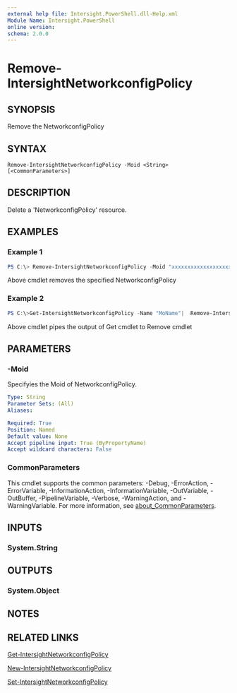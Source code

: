 ```yaml
---
external help file: Intersight.PowerShell.dll-Help.xml
Module Name: Intersight.PowerShell
online version:
schema: 2.0.0
---
```


# Remove-IntersightNetworkconfigPolicy

## SYNOPSIS
Remove the NetworkconfigPolicy

## SYNTAX

```
Remove-IntersightNetworkconfigPolicy -Moid <String> [<CommonParameters>]
```

## DESCRIPTION
Delete a &apos;NetworkconfigPolicy&apos; resource.

## EXAMPLES

### Example 1
```powershell
PS C:\> Remove-IntersightNetworkconfigPolicy -Moid "xxxxxxxxxxxxxxxxxxxxxxxxxxx"
```
Above cmdlet removes the specified NetworkconfigPolicy 

### Example 2
```powershell
PS C:\>Get-IntersightNetworkconfigPolicy -Name "MoName"|  Remove-IntersightNetworkconfigPolicy
```
Above cmdlet pipes the output of Get cmdlet to Remove cmdlet

## PARAMETERS

### -Moid
Specifyies the Moid of NetworkconfigPolicy.

```yaml
Type: String
Parameter Sets: (All)
Aliases:

Required: True
Position: Named
Default value: None
Accept pipeline input: True (ByPropertyName)
Accept wildcard characters: False
```

### CommonParameters
This cmdlet supports the common parameters: -Debug, -ErrorAction, -ErrorVariable, -InformationAction, -InformationVariable, -OutVariable, -OutBuffer, -PipelineVariable, -Verbose, -WarningAction, and -WarningVariable. For more information, see [about_CommonParameters](http://go.microsoft.com/fwlink/?LinkID=113216).

## INPUTS

### System.String

## OUTPUTS

### System.Object
## NOTES

## RELATED LINKS

[Get-IntersightNetworkconfigPolicy](./Get-IntersightNetworkconfigPolicy.md)

[New-IntersightNetworkconfigPolicy](./New-IntersightNetworkconfigPolicy.md)

[Set-IntersightNetworkconfigPolicy](./Set-IntersightNetworkconfigPolicy.md)

